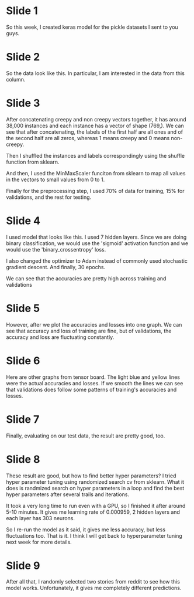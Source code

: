 # Slide 1

So this week, I created keras model for the pickle datasets I sent to you guys.

# Slide 2

So the data look like this. In particular, I am interested in the data from this column.

# Slide 3

After concatenating creepy and non creepy vectors together, it has around 38,000 instances and each instance has a vector of shape (769,). We can see that after concatenating, the labels of the first half are all ones and of the second half are all zeros, whereas 1 means creepy and 0 means non-creepy.

Then I shuffled the instances and labels correspondingly using the shuffle function from sklearn.

And then, I used the MinMaxScaler funciton from sklearn to map all values in the vectors to small values from 0 to 1.

Finally for the preprocessing step, I used 70% of data for training, 15% for validations, and the rest for testing.

# Slide 4

I used model that looks like this. I used 7 hidden layers. Since we are doing binary classification, we would use the 'sigmoid' activation function and we would use the 'binary_crossentropy' loss.

I also changed the optimizer to Adam instead of commonly used stochastic gradient descent. And finally, 30 epochs.

We can see that the accuracies are pretty high across training and validations

# Slide 5

However, after we plot the accuracies and losses into one graph. We can see that accuracy and loss of training are fine, but of validations, the accuracy and loss are fluctuating constantly.

# Slide 6

Here are other graphs from tensor board. The light blue and yellow lines were the actual accuracies and losses. If we smooth the lines we can see that validations does follow some patterns of training's accuracies and losses.

# Slide 7

Finally, evaluating on our test data, the result are pretty good, too.

# Slide 8

These result are good, but how to find better hyper parameters? I tried hyper parameter tuning using randomized search cv from sklearn. What it does is randmized search on hyper parameters in a loop and find the best hyper parameters after several trails and iterations.

It took a very long time to run even with a GPU, so I finished it after around 5-10 minutes. It gives me learning rate of 0.000959, 2 hidden layers and each layer has 303 neurons.

So I re-run the model as it said, it gives me less accuracy, but less fluctuations too. That is it. I think I will get back to hyperparameter tuning next week for more details.

# Slide 9

After all that, I randomly selected two stories from reddit to see how this model works. Unfortunately, it gives me completely different predictions.